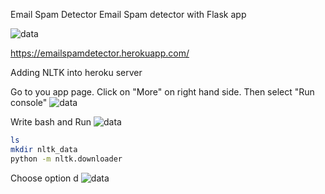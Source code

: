 Email Spam Detector
Email Spam detector with Flask app

![data](https://github.com/yatinkode/email-ham-spam-nltk-flask/blob/master/images/cap1.jpg)

https://emailspamdetector.herokuapp.com/

Adding NLTK into heroku server

Go to you app page. Click on "More" on right hand side. Then select "Run console"
![data](https://github.com/yatinkode/email-ham-spam-nltk-flask/blob/master/images/cap2.jpg)

Write bash and Run
![data](https://github.com/yatinkode/email-ham-spam-nltk-flask/blob/master/images/cap3.jpg)



```bash
ls
mkdir nltk_data
python -m nltk.downloader
```
Choose option d
![data](https://github.com/yatinkode/email-ham-spam-nltk-flask/blob/master/images/cap4.jpg)
